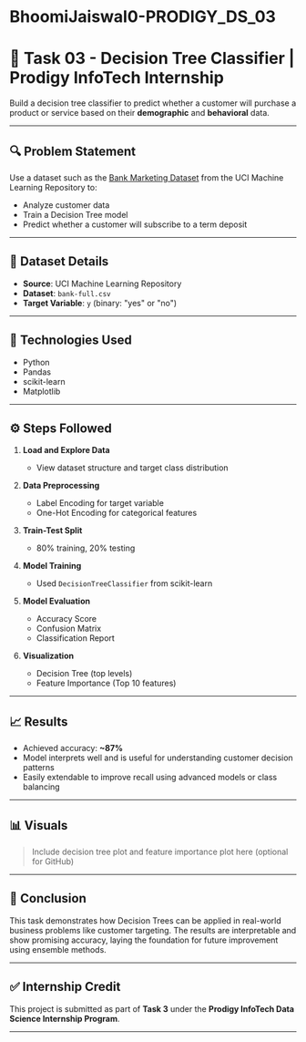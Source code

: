 # BhoomiJaiswal0-PRODIGY_DS_03
# 🌳 Task 03 - Decision Tree Classifier | Prodigy InfoTech Internship

Build a decision tree classifier to predict whether a customer will purchase a product or service based on their **demographic** and **behavioral** data.

---

## 🔍 Problem Statement

Use a dataset such as the [Bank Marketing Dataset](https://archive.ics.uci.edu/ml/datasets/Bank+Marketing) from the UCI Machine Learning Repository to:
- Analyze customer data
- Train a Decision Tree model
- Predict whether a customer will subscribe to a term deposit

---

## 📁 Dataset Details

- **Source**: UCI Machine Learning Repository
- **Dataset**: `bank-full.csv`
- **Target Variable**: `y` (binary: "yes" or "no")

---

## 🧠 Technologies Used

- Python
- Pandas
- scikit-learn
- Matplotlib

---

## ⚙️ Steps Followed

1. **Load and Explore Data**
   - View dataset structure and target class distribution

2. **Data Preprocessing**
   - Label Encoding for target variable
   - One-Hot Encoding for categorical features

3. **Train-Test Split**
   - 80% training, 20% testing

4. **Model Training**
   - Used `DecisionTreeClassifier` from scikit-learn

5. **Model Evaluation**
   - Accuracy Score
   - Confusion Matrix
   - Classification Report

6. **Visualization**
   - Decision Tree (top levels)
   - Feature Importance (Top 10 features)

---

## 📈 Results

- Achieved accuracy: **~87%**
- Model interprets well and is useful for understanding customer decision patterns
- Easily extendable to improve recall using advanced models or class balancing

---

## 📊 Visuals

> Include decision tree plot and feature importance plot here (optional for GitHub)

---

## 📌 Conclusion

This task demonstrates how Decision Trees can be applied in real-world business problems like customer targeting. The results are interpretable and show promising accuracy, laying the foundation for future improvement using ensemble methods.

---

## ✅ Internship Credit

This project is submitted as part of **Task 3** under the **Prodigy InfoTech Data Science Internship Program**.

---
